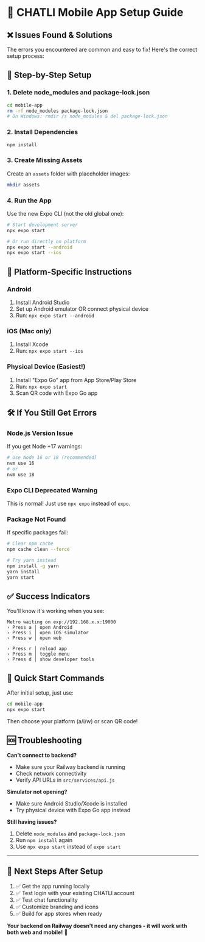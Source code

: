 # 🚀 CHATLI Mobile App Setup Guide

## ❌ Issues Found & Solutions

The errors you encountered are common and easy to fix! Here's the correct setup process:

## 🔧 Step-by-Step Setup

### 1. **Delete node_modules and package-lock.json**
```bash
cd mobile-app
rm -rf node_modules package-lock.json
# On Windows: rmdir /s node_modules & del package-lock.json
```

### 2. **Install Dependencies**
```bash
npm install
```

### 3. **Create Missing Assets**
Create an `assets` folder with placeholder images:
```bash
mkdir assets
```

### 4. **Run the App**
Use the new Expo CLI (not the old global one):
```bash
# Start development server
npx expo start

# Or run directly on platform
npx expo start --android
npx expo start --ios
```

## 📱 Platform-Specific Instructions

### **Android**
1. Install Android Studio
2. Set up Android emulator OR connect physical device
3. Run: `npx expo start --android`

### **iOS** (Mac only)
1. Install Xcode
2. Run: `npx expo start --ios`

### **Physical Device** (Easiest!)
1. Install "Expo Go" app from App Store/Play Store
2. Run: `npx expo start`
3. Scan QR code with Expo Go app

## 🛠️ If You Still Get Errors

### **Node.js Version Issue**
If you get Node +17 warnings:
```bash
# Use Node 16 or 18 (recommended)
nvm use 16
# or
nvm use 18
```

### **Expo CLI Deprecated Warning**
This is normal! Just use `npx expo` instead of `expo`.

### **Package Not Found**
If specific packages fail:
```bash
# Clear npm cache
npm cache clean --force

# Try yarn instead
npm install -g yarn
yarn install
yarn start
```

## ✅ Success Indicators

You'll know it's working when you see:
```
Metro waiting on exp://192.168.x.x:19000
› Press a │ open Android
› Press i │ open iOS simulator  
› Press w │ open web

› Press r │ reload app
› Press m │ toggle menu
› Press d │ show developer tools
```

## 🔄 Quick Start Commands

After initial setup, just use:
```bash
cd mobile-app
npx expo start
```

Then choose your platform (a/i/w) or scan QR code!

## 🆘 Troubleshooting

**Can't connect to backend?**
- Make sure your Railway backend is running
- Check network connectivity
- Verify API URLs in `src/services/api.js`

**Simulator not opening?**
- Make sure Android Studio/Xcode is installed
- Try physical device with Expo Go app instead

**Still having issues?**
1. Delete `node_modules` and `package-lock.json`
2. Run `npm install` again
3. Use `npx expo start` instead of `expo start`

---

## 🎯 Next Steps After Setup

1. ✅ Get the app running locally
2. ✅ Test login with your existing CHATLI account
3. ✅ Test chat functionality
4. ✅ Customize branding and icons
5. ✅ Build for app stores when ready

**Your backend on Railway doesn't need any changes - it will work with both web and mobile!** 🚀 